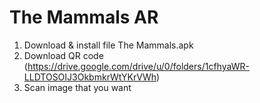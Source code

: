 # The Mammals AR
1. Download & install file The Mammals.apk
2. Download QR code (https://drive.google.com/drive/u/0/folders/1cfhyaWR-LLDTOSOIJ3OkbmkrWtYKrVWh)
3. Scan image that you want

